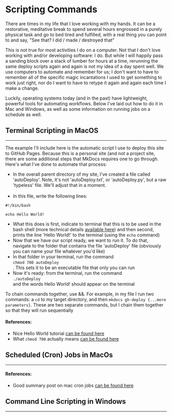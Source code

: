 # Scripting Commands

There are times in my life that I love working with my hands. It can be a restorative, meditative break to spend several hours engrossed in a purely physical task and go to bed tired and fulfilled, with a real thing you can point to and say, "See that? I did / made / destroyed that"

This is not true for most activities I do on a computer. Not that I don't love working with and/or developing software: I do. But while I will happily pass a sanding block over a stack of lumber for hours at a time, rerunning the same deploy scripts again and again is not my idea of a day spent well. We use computers to automate and remember for us; I don't want to have to remember all of the specific magic incantations I used to get something to work just right, nor do I want to have to retype it again and again each time I make a change.

Luckily, operating systems today (and in the past) have lightweight, powerful tools for automating workflows. Below I've laid out how to do it in Mac and Windows, as well as some information on running jobs on a schedule as well.
<br>

## Terminal Scripting in MacOS

<hr>
The example I'll include here is the automatic script I use to deploy this site to GitHub Pages. Because this is a personal site (and not a project site, there are some additional steps that MkDocs requires one to go through. Here's what I've done to automate that process:

- In the overall parent directory of my site, I've created a file called 'autoDeploy'. Note, it's not 'autoDeploy.txt', or 'autoDeploy.py', but a raw 'typeless' file. We'll adjust that in a moment.<br><br>
- In this file, write the following lines:<br>

```shell
#!/bin/bash

echo Hello World!

```

- What this does is first, indicate to terminal that this is to be used in the bash shell (more technical details <a href="https://www.gnu.org/software/bash/manual/html_node/What-is-Bash_003f.html" target="_blank">available here</a>) and then second, prints the line 'Hello World!' to the terminal (using the `echo` command) <br>
- Now that we have our script ready, we want to run it. To do that, navigate to the folder that contains the file 'autoDeploy' file (obviously you can name your file whatever you'd like)<br>
- In that folder in your terminal, run the command<br>`chmod 700 autoDeploy`<br>. This sets it to be an executable file that only you can run<br>
- Now it's ready: from the terminal, run the command<br>`./autoDeploy`<br> and the words Hello World! should appear on the terminal

To chain commands together, use &&. For example, in my file I run two commands: a `cd` to my target directory, and then `mkdocs gh-deploy {...more parameters}`. These are two separate commands, but I chain them together so that they will run sequentially
<br>

<h4>References:</h4>

- Nice Hello World tutorial <a href="https://www.hastac.org/blogs/joe-cutajar/2015/04/21/how-make-simple-bash-script-mac" target="_blank">can be found here</a>
- What `chmod 700` actually means <a href="https://www.poftut.com/chmod-755-700/" target="_blank">can be found here</a>
  <br>

## Scheduled (Cron) Jobs in MacOs

<hr>

<h4>References:</h4>

- Good summary post on mac cron jobs <a href="https://www.techradar.com/how-to/computing/apple/terminal-101-creating-cron-jobs-1305651" target="_blank">can be found here</a>
  <br>

## Command Line Scripting in Windows

<hr>

<br>
